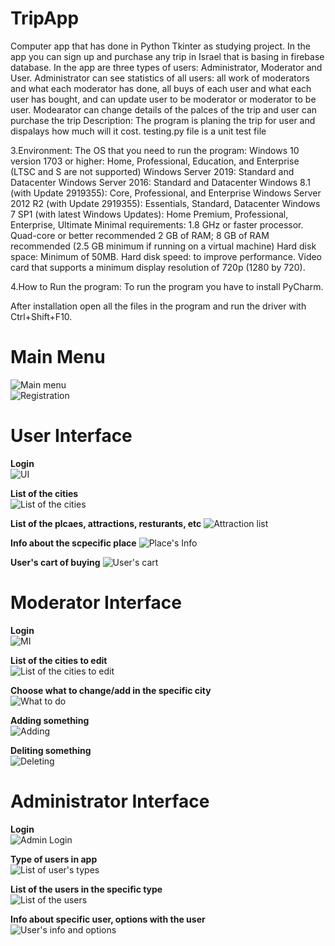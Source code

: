 # TripApp
 Computer app that has done in Python Tkinter as studying project. In the app you can sign up and purchase any trip in Israel that is basing in firebase database. In the app are three types of users: Administrator, Moderator and User. Administrator can see statistics of all users: all work of moderators and what each moderator has done, all buys of each user and what each user has bought, and can update user to be moderator or moderator to be user. Modearator can change details of the palces of the trip and user can purchase the trip
Description: The program is planing the trip for user and dispalays how much will it cost. testing.py file is a unit test file

3.Environment: The OS that you need to run the program: Windows 10 version 1703 or higher: Home, Professional, Education, and Enterprise (LTSC and S are not supported) Windows Server 2019: Standard and Datacenter Windows Server 2016: Standard and Datacenter Windows 8.1 (with Update 2919355): Core, Professional, and Enterprise Windows Server 2012 R2 (with Update 2919355): Essentials, Standard, Datacenter Windows 7 SP1 (with latest Windows Updates): Home Premium, Professional, Enterprise, Ultimate Minimal requirements: 1.8 GHz or faster processor. Quad-core or better recommended 2 GB of RAM; 8 GB of RAM recommended (2.5 GB minimum if running on a virtual machine) Hard disk space: Minimum of 50MB. Hard disk speed: to improve performance. Video card that supports a minimum display resolution of 720p (1280 by 720).

4.How to Run the program: To run the program you have to install PyCharm.

After installation open all the files in the program and run the driver with Ctrl+Shift+F10.


# Main Menu
![Main menu](https://github.com/NiPavel/TripApp/blob/photos/Mainmenu.png?raw=true)<br>
![Registration](https://github.com/NiPavel/TripApp/blob/photos/Registration.png?raw=true)

# User Interface
<b>Login</b><br>
![UI](https://github.com/NiPavel/TripApp/blob/photos/userlogIn.png?raw=true)

<b>List of the cities</b><br>
![List of the cities](https://github.com/NiPavel/TripApp/blob/photos/UserInterface.png?raw=true)

<b>List of the plcaes, attractions, resturants, etc</b>
![Attraction list](https://github.com/NiPavel/TripApp/blob/photos/UserInterface1.png?raw=true)

<b>Info about the scpecific place</b>
![Place's Info](https://github.com/NiPavel/TripApp/blob/photos/UserInterface2.png?raw=true)

<b>User's cart of buying</b>
![User's cart](https://github.com/NiPavel/TripApp/blob/photos/UserInterface3.png?raw=true)

# Moderator Interface
<b>Login</b><br>
![MI](https://github.com/NiPavel/TripApp/blob/photos/moderatorlogIn.png?raw=true)

<b>List of the cities to edit</b><br>
![List of the cities to edit](https://github.com/NiPavel/TripApp/blob/photos/ModeratorInterface.png?raw=true)

<b>Choose what to change/add in the specific city</b><br>
![What to do](https://github.com/NiPavel/TripApp/blob/photos/ModeratorInterface1.png?raw=true)

<b>Adding something</b><br>
![Adding](https://github.com/NiPavel/TripApp/blob/photos/ModeratorInterface2.png?raw=true)
 
 <b>Deliting something</b><br>
![Deleting](https://github.com/NiPavel/TripApp/blob/photos/ModeratorInterface3.png?raw=true)

# Administrator Interface
<b>Login</b><br>
![Admin Login](https://github.com/NiPavel/TripApp/blob/photos/adminlogIn.png?raw=true)

<b>Type of users in app</b><br>
![List of user's types ](https://github.com/NiPavel/TripApp/blob/photos/AdminInterface.png?raw=true)

<b>List of the users in the specific type</b><br>
![List of the users](https://github.com/NiPavel/TripApp/blob/photos/AdminInterface1.png?raw=true)

<b>Info about specific user, options with the user</b><br>
![User's info and options](https://github.com/NiPavel/TripApp/blob/photos/AdminInterface2.png?raw=true)
